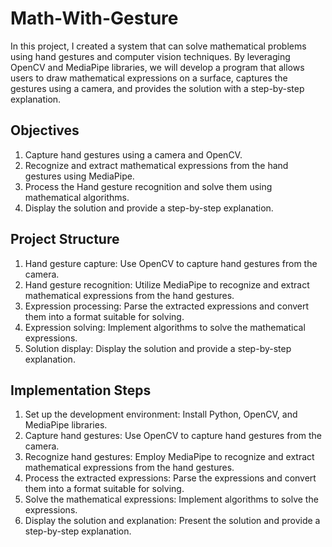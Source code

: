 # Math-With-Gesture
In this project, I created a system that can solve mathematical problems using hand gestures and computer vision techniques. By leveraging OpenCV and MediaPipe libraries, we will develop a program that allows users to draw mathematical expressions on a surface, captures the gestures using a camera, and provides the solution with a step-by-step explanation.

## Objectives

1. Capture hand gestures using a camera and OpenCV.
2. Recognize and extract mathematical expressions from the hand gestures using MediaPipe.
3. Process the Hand gesture recognition and solve them using mathematical algorithms.
4. Display the solution and provide a step-by-step explanation.

## Project Structure
1. Hand gesture capture: Use OpenCV to capture hand gestures from the camera.
2. Hand gesture recognition: Utilize MediaPipe to recognize and extract mathematical expressions from the hand gestures.
3. Expression processing: Parse the extracted expressions and convert them into a format suitable for solving.
4. Expression solving: Implement algorithms to solve the mathematical expressions.
5. Solution display: Display the solution and provide a step-by-step explanation.
   
## Implementation Steps
1. Set up the development environment: Install Python, OpenCV, and MediaPipe libraries.
2. Capture hand gestures: Use OpenCV to capture hand gestures from the camera.
3. Recognize hand gestures: Employ MediaPipe to recognize and extract mathematical expressions from the hand gestures.
4. Process the extracted expressions: Parse the expressions and convert them into a format suitable for solving.
5. Solve the mathematical expressions: Implement algorithms to solve the expressions.
6. Display the solution and explanation: Present the solution and provide a step-by-step explanation.
